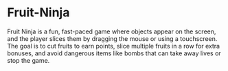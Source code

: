 # Fruit-Ninja
Fruit Ninja is a fun, fast-paced game where objects appear on the screen, and the player slices them by dragging the mouse or using a touchscreen. The goal is to cut fruits to earn points, slice multiple fruits in a row for extra bonuses, and avoid dangerous items like bombs that can take away lives or stop the game.
